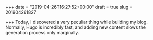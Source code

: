 +++
date = "2019-04-26T16:27:52+00:00"
draft = true
slug = 201904261827

+++
Today, I discovered a very peculiar thing while building my blog. Normally, Hugo is incredibly fast, and adding new content slows the generation process only marginally. 